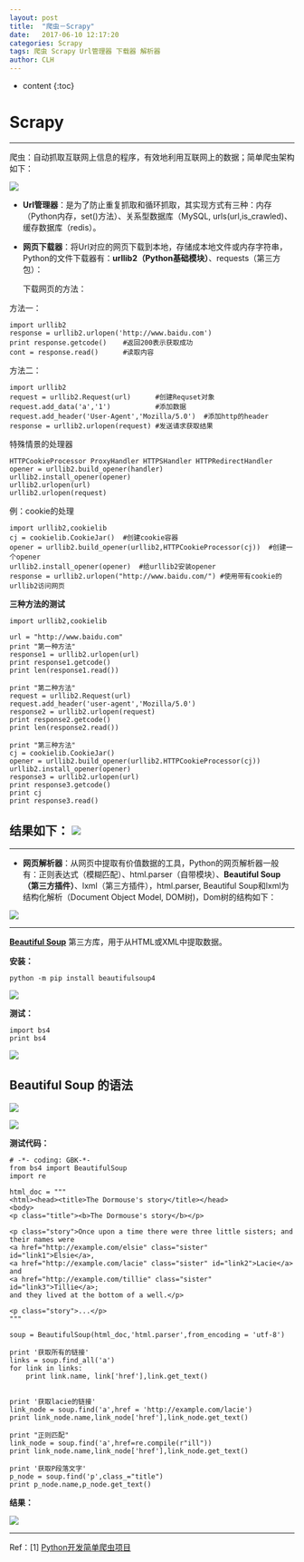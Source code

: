 ```yaml
---
layout: post
title:  "爬虫－Scrapy"
date:   2017-06-10 12:17:20 
categories: Scrapy
tags: 爬虫 Scrapy Url管理器 下载器 解析器
author: CLH
---
```


* content
{:toc}

# Scrapy #

----------
爬虫：自动抓取互联网上信息的程序，有效地利用互联网上的数据；简单爬虫架构如下：

![](http://i.imgur.com/mLL3ZiG.jpg)


- **Url管理器**：是为了防止重复抓取和循环抓取，其实现方式有三种：内存（Python内存，set()方法）、关系型数据库（MySQL, urls(url,is_crawled)、缓存数据库（redis）。
- **网页下载器**：将Url对应的网页下载到本地，存储成本地文件或内存字符串，Python的文件下载器有：**urllib2（Python基础模块）**、requests（第三方包）：

	下载网页的方法：
	
方法一：

    import urllib2
    response = urllib2.urlopen('http://www.baidu.com')
    print response.getcode() 	#返回200表示获取成功
	cont = response.read()		#读取内容

方法二：

	import urllib2
	request = urllib2.Request(url)		#创建Requset对象
	request.add_data('a','1')			#添加数据
	request.add_header('User-Agent','Mozilla/5.0')	#添加http的header
	response = urllib2.urlopen(request)	#发送请求获取结果

特殊情景的处理器

	HTTPCookieProcessor ProxyHandler HTTPSHandler HTTPRedirectHandler
	opener = urllib2.build_opener(handler)
	urllib2.install_opener(opener)
	urllib2.urlopen(url)
	urllib2.urlopen(request)

例：cookie的处理

	import urllib2,cookielib
	cj = cookielib.CookieJar()	#创建cookie容器
	opener = urllib2.build_opener(urllib2,HTTPCookieProcessor(cj))	#创建一个opener
	urllib2.install_opener(opener)	#给urllib2安装opener
	response = urllib2.urlopen("http://www.baidu.com/")	#使用带有cookie的urllib2访问网页

**三种方法的测试**

    import urllib2,cookielib
    
    url = "http://www.baidu.com"
    print "第一种方法"
    response1 = urllib2.urlopen(url)
    print response1.getcode()
    print len(response1.read())
    
    print "第二种方法"
    request = urllib2.Request(url)
    request.add_header('user-agent','Mozilla/5.0')
    response2 = urllib2.urlopen(request)
    print response2.getcode()
    print len(response2.read())
    
    print "第三种方法"
    cj = cookielib.CookieJar()
    opener = urllib2.build_opener(urllib2.HTTPCookieProcessor(cj))
    urllib2.install_opener(opener)
    response3 = urllib2.urlopen(url)
    print response3.getcode()
    print cj
    print response3.read()

**结果如下：**
![](http://i.imgur.com/YikSBQG.jpg)
----------

----------

- **网页解析器**：从网页中提取有价值数据的工具，Python的网页解析器一般有：正则表达式（模糊匹配）、html.parser（自带模块）、**Beautiful Soup（第三方插件）**、lxml（第三方插件），html.parser, Beautiful Soup和lxml为结构化解析（Document Object Model, DOM树)，Dom树的结构如下：

![](http://i.imgur.com/btjG0g6.png)

--------
[**Beautiful Soup**](http://www.crummy.com/software/BeautifulSoup) 第三方库，用于从HTML或XML中提取数据。

**安装：**

    python -m pip install beautifulsoup4

![](http://i.imgur.com/h27LS6R.jpg)

**测试：**

    import bs4
    print bs4

![](http://i.imgur.com/PjxRliI.jpg)


## Beautiful Soup 的语法 ##


![](http://i.imgur.com/y6H1HOO.jpg)

![](http://i.imgur.com/r4gO2Kh.jpg)

**测试代码：**

	# -*- coding: GBK-*-
	from bs4 import BeautifulSoup
	import re
	
	html_doc = """
	<html><head><title>The Dormouse's story</title></head>
	<body>
	<p class="title"><b>The Dormouse's story</b></p>
	
	<p class="story">Once upon a time there were three little sisters; and their names were
	<a href="http://example.com/elsie" class="sister" id="link1">Elsie</a>,
	<a href="http://example.com/lacie" class="sister" id="link2">Lacie</a> and
	<a href="http://example.com/tillie" class="sister" id="link3">Tillie</a>;
	and they lived at the bottom of a well.</p>
	
	<p class="story">...</p>
	"""
	
	soup = BeautifulSoup(html_doc,'html.parser',from_encoding = 'utf-8')
	
	print '获取所有的链接'
	links = soup.find_all('a')
	for link in links:
	    print link.name, link['href'],link.get_text()
	
	
	print '获取lacie的链接'
	link_node = soup.find('a',href = 'http://example.com/lacie')
	print link_node.name,link_node['href'],link_node.get_text()
	
	print "正则匹配"
	link_node = soup.find('a',href=re.compile(r"ill"))
	print link_node.name,link_node['href'],link_node.get_text()
	
	print '获取P段落文字'
	p_node = soup.find('p',class_="title")
	print p_node.name,p_node.get_text()

**结果：**

![](http://i.imgur.com/6rQtrRt.jpg)

----------
Ref：[1] [Python开发简单爬虫项目](https://www.youtube.com/playlist?list=PLO5e_-yXpYLAYi9W9n4FukZJR_fEHqwtt)